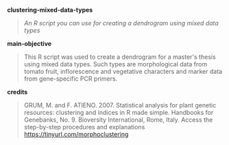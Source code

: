 **clustering-mixed-data-types**
>*An R script you can use for creating a dendrogram using mixed data types*

**main-objective**
> This R script was used to create a dendrogram for a master's thesis using mixed data types. Such types are morphological data from tomato fruit, inflorescence and vegetative characters and marker data from gene-specific PCR primers.

**credits**
> GRUM, M. and F. ATIENO. 2007. Statistical analysis for plant genetic resources: clustering and indices in R made simple. Handbooks for Genebanks, No. 9. Bioversity International, Rome, Italy.
> Access the step-by-step procedures and explanations https://tinyurl.com/morphoclustering
